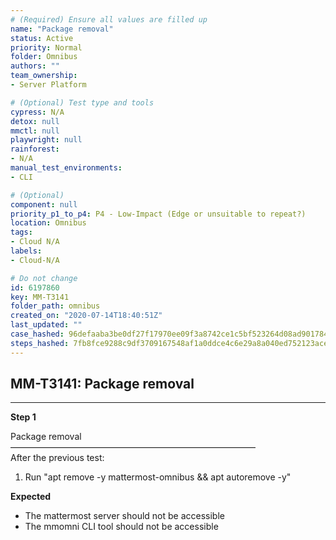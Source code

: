 ```yaml
---
# (Required) Ensure all values are filled up
name: "Package removal"
status: Active
priority: Normal
folder: Omnibus
authors: ""
team_ownership: 
- Server Platform

# (Optional) Test type and tools
cypress: N/A
detox: null
mmctl: null
playwright: null
rainforest: 
- N/A
manual_test_environments: 
- CLI

# (Optional)
component: null
priority_p1_to_p4: P4 - Low-Impact (Edge or unsuitable to repeat?)
location: Omnibus
tags: 
- Cloud N/A
labels: 
- Cloud-N/A

# Do not change
id: 6197860
key: MM-T3141
folder_path: omnibus
created_on: "2020-07-14T18:40:51Z"
last_updated: ""
case_hashed: 96defaaba3be0df27f17970ee09f3a8742ce1c5bf523264d08ad90178405673d6e3da5a38d803cf89725cba12027baa7
steps_hashed: 7fb8fce9288c9df3709167548af1a0ddce4c6e29a8a040ed752123aceedc18d0f0abb3e1fb7526b81c90b29126e11ac6
---
```


## MM-T3141: Package removal

---

**Step 1**

Package removal\
————————————————————————————\
After the previous test:

1. Run "apt remove -y mattermost-omnibus && apt autoremove -y"

**Expected**

- The mattermost server should not be accessible
- The mmomni CLI tool should not be accessible
